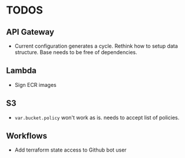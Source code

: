 # TODOS

## API Gateway
- Current configuration generates a cycle. Rethink how to setup data structure. Base needs to be free of dependencies. 

## Lambda
- Sign ECR images

## S3
- `var.bucket.policy` won't work as is. needs to accept list of policies.

## Workflows
- Add terraform state access to Github bot user
